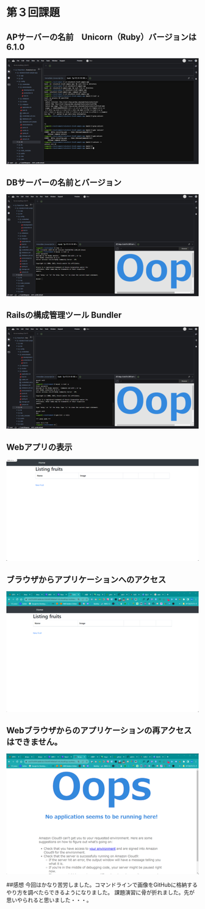 # 第３回課題
## APサーバーの名前　Unicorn（Ruby）バージョンは　6.1.0
![APサーバーの名前とバージョン](Desktop/images/2023-unicorn.png)
## DBサーバーの名前とバージョン
![DBサーバーの名前　MySQL　Server version: 8.0.34 MySQL Community Server](Desktop/images/2023-09-22_20h30_02.png)
## Railsの構成管理ツール Bundler
![Railsの構成管理ツール　Bundler](Desktop/images/2023-09-22_20h33_03.png)
## Webアプリの表示
![Webアプリの表示](Desktop/images/2023-09-22_17h16_00.png)
## ブラウザからアプリケーションへのアクセス
![ブラウザからのアプリケーションへのアクセス](Desktop/images/2023-09-24_21h47_50.png)

## Webブラウザからのアプリケーションの再アクセスはできません。
![webブラウザからのアプリケーションの再アクセス](Desktop/images/2023-09-24_22h39_46.png)

##感想
今回はかなり苦労しました。コマンドラインで画像をGitHubに格納するやり方を調べたらできるようになりました。
課題演習に骨が折れました。先が思いやられると思いました・・・。
